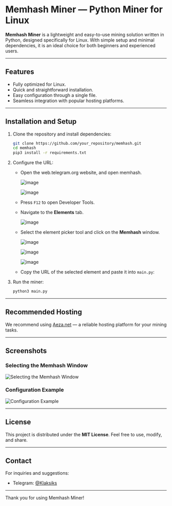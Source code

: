 
# Memhash Miner — Python Miner for Linux

**Memhash Miner** is a lightweight and easy-to-use mining solution written in Python, designed specifically for Linux. With simple setup and minimal dependencies, it is an ideal choice for both beginners and experienced users.

---

## Features
- Fully optimized for Linux.
- Quick and straightforward installation.
- Easy configuration through a single file.
- Seamless integration with popular hosting platforms.

---

## Installation and Setup

1. Clone the repository and install dependencies:
   ```bash
   git clone https://github.com/your_repository/memhash.git
   cd memhash
   pip3 install -r requirements.txt
   ```

2. Configure the URL:
   - Open the web.telegram.org website, and open memhash.
     
     ![image](https://github.com/user-attachments/assets/ead90574-dcef-49db-8a36-faae099812d6)
     
     ![image](https://github.com/user-attachments/assets/b66d7683-f1a3-4425-92f5-7fdbc1a63ee6)
   - Press `F12` to open Developer Tools.
   - Navigate to the **Elements** tab.
     
     ![image](https://github.com/user-attachments/assets/34f8ea10-4f18-4ab7-bd41-89e3c5e3845b)
   - Select the element picker tool and click on the **Memhash** window.
     
     ![image](https://github.com/user-attachments/assets/aaa12d6d-2efc-4318-b17e-6b2c9f472671)
     
     ![image](https://github.com/user-attachments/assets/cd84aaff-95b9-4145-9cf5-e56ff9389a52)
     
     ![image](https://github.com/user-attachments/assets/8360ce65-bfad-4a65-a1e3-819cbff70da1)
   - Copy the URL of the selected element and paste it into `main.py`:

3. Run the miner:
   ```bash
   python3 main.py
   ```

---

## Recommended Hosting

We recommend using [Aeza.net](https://aeza.net/?ref=522069) — a reliable hosting platform for your mining tasks.

---

## Screenshots

### Selecting the Memhash Window
![Selecting the Memhash Window](https://github.com/user-attachments/assets/aaa12d6d-2efc-4318-b17e-6b2c9f472671)

### Configuration Example
![Configuration Example](https://github.com/user-attachments/assets/8360ce65-bfad-4a65-a1e3-819cbff70da1)

---

## License

This project is distributed under the **MIT License**. Feel free to use, modify, and share.

---

## Contact

For inquiries and suggestions:
- Telegram: [@Klaksiks](https://t.me/Klaksiks)

---

Thank you for using Memhash Miner!
